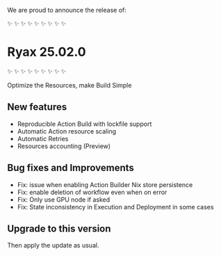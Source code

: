 We are proud to announce the release of:

​✨​ ​✨​ ​✨​ ​✨​ ​✨​ ​✨​ ​✨​ ​✨​ ​✨​
# Ryax 25.02.0
​✨​ ​✨​ ​✨​ ​✨​ ​✨​ ​✨​ ​✨​ ​✨​ ​✨​

Optimize the Resources, make Build Simple

## New features

- Reproducible Action Build with lockfile support
- Automatic Action resource scaling
- Automatic Retries
- Resources accounting (Preview)

## Bug fixes and Improvements

- Fix: issue when enabling Action Builder Nix store persistence
- Fix: enable deletion of workflow even when on error
- Fix: Only use GPU node if asked
- Fix: State inconsistency in Execution and Deployment in some cases

## Upgrade to this version

Then apply the update as usual.
